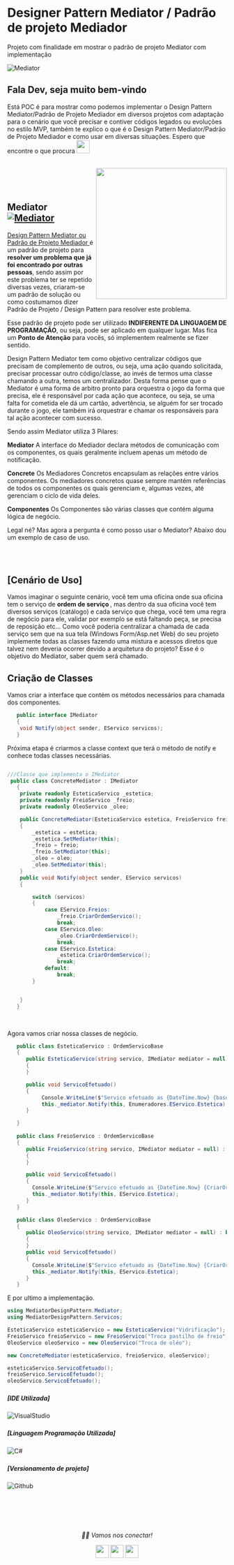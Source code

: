 # Designer Pattern Mediator / Padrão de projeto Mediador

Projeto com finalidade em mostrar o padrão de projeto Mediator com implementação

![Mediator](https://refactoring.guru/images/patterns/content/mediator/mediator.png?id=0264bd857a231b6ea2d0c537c092e698)


### <h2>Fala Dev, seja muito bem-vindo
   Está POC é para mostrar como podemos implementar o Design Pattern Mediator/Padrão de Projeto Mediador em diversos projetos com adaptação para o cenário que você precisar e contiver códigos legados ou evoluções no estilo MVP, também te explico o que é o Design Pattern Mediator/Padrão de Projeto Mediador e como usar em diversas situações. Espero que encontre o que procura <img src="https://media.giphy.com/media/WUlplcMpOCEmTGBtBW/giphy.gif" width="30"> 
</em></p></h5>
  
  </br>
  


<img align="right" src="https://methodpoet.com/wp-content/uploads/2022/06/mediator-pattern-solution.png" width="300" height="300"/>


</br></br>

### <h2>Mediator <a href="https://refactoring.guru/pt-br/design-patterns/mediator" target="_blank"><img alt="Mediator" src="https://img.shields.io/badge/Mediator-blue?style=flat&logo=google-chrome"></a>

 <a href="https://refactoring.guru/pt-br/design-patterns/mediator" target="_blank">Design Pattern Mediator ou Padrão de Projeto Mediador </a> é um padrão de projeto para <b>resolver um problema que já foi encontrado por outras pessoas</b>, sendo assim por este problema ter se repetido diversas vezes, criaram-se um padrão de solução ou como costumamos dizer Padrão de Projeto / Design Pattern para resolver este problema.
 
Esse padrão de projeto pode ser utilizado <b>INDIFERENTE DA LINGUAGEM DE PROGRAMAÇÃO</b>, ou seja, pode ser aplicado em qualquer lugar. Mas fica um <b>Ponto de Atenção</b> para vocês, só implementem realmente se fizer sentido.
 
Design Pattern Mediator tem como objetivo centralizar códigos que precisam de complemento de outros, ou seja, uma ação quando solicitada, precisar processar outro código/classe, ao invés de termos uma classe chamando a outra, temos um centralizador. Desta forma pense que o Mediator é uma forma de arbitro pronto para orquestra o jogo da forma que precisa, ele é responsável por cada ação que acontece, ou seja, se uma falta for cometida ele dá um cartão, advertência, se alguém for ser trocado durante o jogo, ele também irá orquestrar e chamar os responsáveis para tal ação acontecer com sucesso.

Sendo assim Mediator utiliza 3 Pilares:

<b>Mediator</b> A interface do Mediador declara métodos de comunicação com os componentes, os quais geralmente incluem apenas um método de notificação.
   
<b>Concrete</b> Os Mediadores Concretos encapsulam as relações entre vários componentes. Os mediadores concretos quase sempre mantém referências de todos os componentes os quais gerenciam e, algumas vezes, até gerenciam o ciclo de vida deles.
   
<b>Componentes</b> Os Componentes são várias classes que contém alguma lógica de negócio.

Legal né? Mas agora a pergunta é como posso usar o Mediator? Abaixo dou um exemplo de caso de uso.

</br></br>

### <h2>[Cenário de Uso]
Vamos imaginar o seguinte cenário, você tem uma oficina onde sua oficina tem o serviço de <b>ordem de serviço </b>, mas dentro da sua oficina você tem diversos serviços (catálogo) e cada serviço que chega, você tem uma regra de negócio para ele, validar por exemplo se está faltando peça, se precisa de reposição etc... Como você poderia centralizar a chamada de cada serviço sem que na sua tela (Windows Form/Asp.net Web) do seu projeto implemente todas as classes fazendo uma mistura e acessos diretos que talvez nem deveria ocorrer devido a arquitetura do projeto? Esse é o objetivo do Mediator, saber quem será chamado.

### <h2> Criação de Classes

Vamos criar a interface que contém os métodos necessários para chamada dos componentes.
```C#
   public interface IMediator
   {
    void Notify(object sender, EServico servicos);
   }
```

Próxima etapa é criarmos a classe context que terá o método de notify e conhece todas classes necessárias.
```C#

///Classe que implementa o IMediator
 public class ConcreteMediator : IMediator
   {
    private readonly EsteticaServico _estetica;
    private readonly FreioServico _freio;
    private readonly OleoServico _oleo;

    public ConcreteMediator(EsteticaServico estetica, FreioServico freio, OleoServico oleo)
    {
        _estetica = estetica;
        _estetica.SetMediator(this);
        _freio = freio;
        _freio.SetMediator(this);
        _oleo = oleo;
        _oleo.SetMediator(this);
    }
    public void Notify(object sender, EServico servicos)
    {

        switch (servicos)
        {
            case EServico.Freios:
                _freio.CriarOrdemServico();
                break;
            case EServico.Oleo:
                _oleo.CriarOrdemServico();
                break;
            case EServico.Estetica:
                _estetica.CriarOrdemServico();
                break;
            default:
                break;
        }


    }
   }
```
</br>

Agora vamos criar nossa classes de negócio.
```C#
   public class EsteticaServico : OrdemServicoBase
   {
      public EsteticaServico(string servico, IMediator mediator = null) : base(servico, mediator)
      {
      }

      public void ServicoEfetuado()
      {
           Console.WriteLine($"Servico efetuado as {DateTime.Now} {base.CriarOrdemServico()}");
           this._mediator.Notify(this, Enumeradores.EServico.Estetica);
      }

   }
   
   public class FreioServico : OrdemServicoBase
   {
      public FreioServico(string servico, IMediator mediator = null) : base(servico, mediator)
      {
      }

      public void ServicoEfetuado()
      {
        Console.WriteLine($"Servico efetuado as {DateTime.Now} {CriarOrdemServico()}");
        this._mediator.Notify(this, EServico.Estetica);
      }
   }

   public class OleoServico : OrdemServicoBase
   {
      public OleoServico(string servico, IMediator mediator = null) : base(servico, mediator)
      {
      }
      public void ServicoEfetuado()
      {
        Console.WriteLine($"Servico efetuado as {DateTime.Now} {CriarOrdemServico()}");
        this._mediator.Notify(this, EServico.Estetica);
      }
   }
```

E por ultimo a implementação.

```C#
using MediatorDesignPattern.Mediator;
using MediatorDesignPattern.Servicos;

EsteticaServico esteticaServico = new EsteticaServico("Vidrificação");
FreioServico freioServico = new FreioServico("Troca pastilho de freio");
OleoServico oleoServico = new OleoServico("Troca de oléo");

new ConcreteMediator(esteticaServico, freioServico, oleoServico);

esteticaServico.ServicoEfetuado();
freioServico.ServicoEfetuado();
oleoServico.ServicoEfetuado();
```


### <h5> [IDE Utilizada]</h5>
![VisualStudio](https://img.shields.io/badge/Visual_Studio_2019-000000?style=for-the-badge&logo=visual%20studio&logoColor=purple)

### <h5> [Linguagem Programação Utilizada]</h5>
![C#](https://img.shields.io/badge/C%23-000000?style=for-the-badge&logo=c-sharp&logoColor=purple)

### <h5> [Versionamento de projeto] </h5>
![Github](http://img.shields.io/badge/-Github-000000?style=for-the-badge&logo=Github&logoColor=green)

</br></br></br></br>


<p align="center">
  <i>🤝🏻 Vamos nos conectar!</i>

  <p align="center">
    <a href="https://www.linkedin.com/in/gusta-nascimento/" alt="Linkedin"><img src="https://github.com/nitish-awasthi/nitish-awasthi/blob/master/174857.png" height="30" width="30"></a>
    <a href="https://www.instagram.com/gusta.nascimento/" alt="Instagram"><img src="https://github.com/nitish-awasthi/nitish-awasthi/blob/master/instagram-logo-png-transparent-background-hd-3.png" height="30" width="30"></a>
    <a href="mailto:caous.g@gmail.com" alt="E-mail"><img src="https://github.com/nitish-awasthi/nitish-awasthi/blob/master/gmail-512.webp" height="30" width="30"></a>   
  </p>
